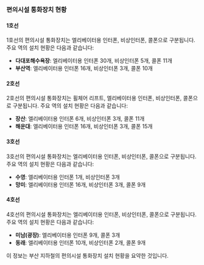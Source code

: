 ### 편의시설 통화장치 현황

#### 1호선
1호선의 편의시설 통화장치는 엘리베이터용 인터폰, 비상인터폰, 콜폰으로 구분됩니다. 주요 역의 설치 현황은 다음과 같습니다:

- **다대포해수욕장**: 엘리베이터용 인터폰 30개, 비상인터폰 5개, 콜폰 11개
- **부산역**: 엘리베이터용 인터폰 16개, 비상인터폰 3개, 콜폰 10개

#### 2호선
2호선의 편의시설 통화장치는 휠체어 리프트, 엘리베이터용 인터폰, 비상인터폰, 콜폰으로 구분됩니다. 주요 역의 설치 현황은 다음과 같습니다:

- **장산**: 엘리베이터용 인터폰 6개, 비상인터폰 3개, 콜폰 11개
- **해운대**: 엘리베이터용 인터폰 16개, 비상인터폰 3개, 콜폰 15개

#### 3호선
3호선의 편의시설 통화장치는 엘리베이터용 인터폰, 비상인터폰, 콜폰으로 구분됩니다. 주요 역의 설치 현황은 다음과 같습니다:

- **수영**: 엘리베이터용 인터폰 1개, 비상인터폰 3개
- **망미**: 엘리베이터용 인터폰 16개, 비상인터폰 3개, 콜폰 9개

#### 4호선
4호선의 편의시설 통화장치는 엘리베이터용 인터폰, 비상인터폰, 콜폰으로 구분됩니다. 주요 역의 설치 현황은 다음과 같습니다:

- **미남(광장)**: 엘리베이터용 인터폰 9개, 콜폰 3개
- **동래**: 엘리베이터용 인터폰 10개, 비상인터폰 2개, 콜폰 9개

이 정보는 부산 지하철의 편의시설 통화장치 설치 현황을 요약한 것입니다.